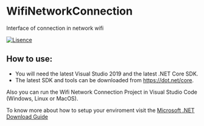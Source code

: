 # WifiNetworkConnection
Interface of connection in network wifi

[![Lisence](https://img.shields.io/github/license/OliveiraMarcos/WifiNetworkConnection)](LICENSE)

## How to use:
- You will need the latest Visual Studio 2019 and the latest .NET Core SDK.
- The latest SDK and tools can be downloaded from https://dot.net/core.

Also you can run the Wifi Network Connection Project in Visual Studio Code (Windows, Linux or MacOS).

To know more about how to setup your enviroment visit the [Microsoft .NET Download Guide](https://www.microsoft.com/net/download)
